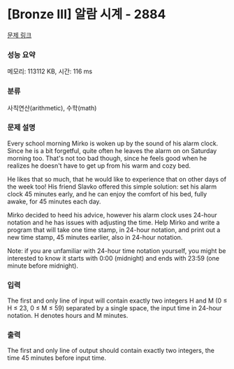 # [Bronze III] 알람 시계 - 2884 

[문제 링크](https://www.acmicpc.net/problem/2884) 

### 성능 요약

메모리: 113112 KB, 시간: 116 ms

### 분류

사칙연산(arithmetic), 수학(math)

### 문제 설명

<p>Every school morning Mirko is woken up by the sound of his alarm clock. Since he is a bit forgetful, quite often he leaves the alarm on on Saturday morning too. That's not too bad though, since he feels good when he realizes he doesn't have to get up from his warm and cozy bed.</p>

<p>He likes that so much, that he would like to experience that on other days of the week too! His friend Slavko offered this simple solution: set his alarm clock 45 minutes early, and he can enjoy the comfort of his bed, fully awake, for 45 minutes each day.</p>

<p>Mirko decided to heed his advice, however his alarm clock uses 24-hour notation and he has issues with adjusting the time. Help Mirko and write a program that will take one time stamp, in 24-hour notation, and print out a new time stamp, 45 minutes earlier, also in 24-hour notation.</p>

<p>Note: if you are unfamiliar with 24-hour time notation yourself, you might be interested to know it starts with 0:00 (midnight) and ends with 23:59 (one minute before midnight).</p>

### 입력 

 <p>The first and only line of input will contain exactly two integers H and M (0 ≤ H ≤ 23, 0 ≤ M ≤ 59) separated by a single space, the input time in 24-hour notation. H denotes hours and M minutes.</p>

### 출력 

 <p>The first and only line of output should contain exactly two integers, the time 45 minutes before input time.</p>

